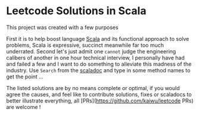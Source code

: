 # Leetcode Solutions in Scala #

This project was created with a few purposes

First it is to help boost language [Scala](http://scala-lang.org) and
its functional approach to solve problems, Scala is expressive, succinct
meanwhile far too much underrated. Second let's just admit one `cannot`
judge the engineering calibers of another in one hour technical interview,
I personally have had and failed a few and I want to do something to alleviate
this madness of the industry. Use `Search` from the [scaladoc](https://kaiwu.github.io/leetcode/)
and type in some method names to get the point ...

The listed solutions are by no means complete or optimal, if you would
agree the causes, and feel like to contribute solutions, fixes or scaladocs
to better illustrate everything, all [PRs](https://github.com/kaiwu/leetcode PRs)
are welcome !
